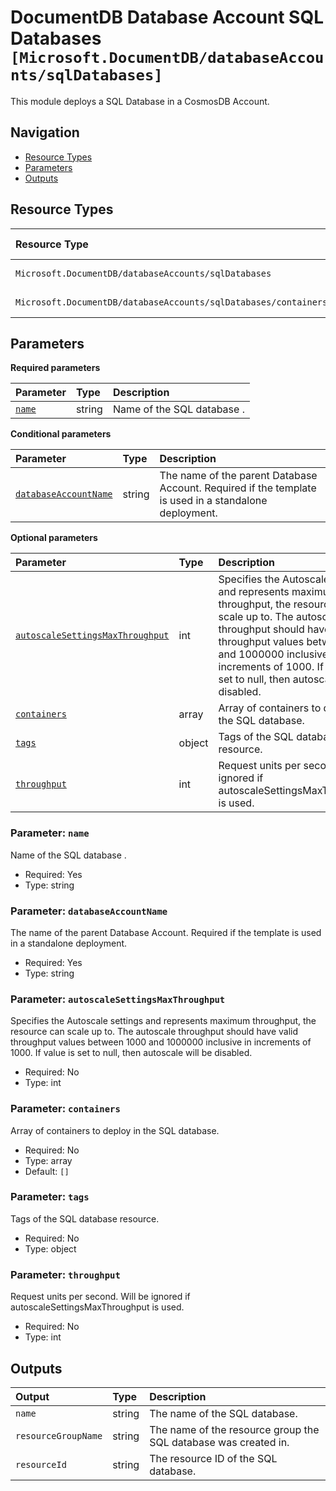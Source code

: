 # DocumentDB Database Account SQL Databases `[Microsoft.DocumentDB/databaseAccounts/sqlDatabases]`

This module deploys a SQL Database in a CosmosDB Account.

## Navigation

- [Resource Types](#Resource-Types)
- [Parameters](#Parameters)
- [Outputs](#Outputs)

## Resource Types

| Resource Type | API Version |
| :-- | :-- |
| `Microsoft.DocumentDB/databaseAccounts/sqlDatabases` | [2023-04-15](https://learn.microsoft.com/en-us/azure/templates/Microsoft.DocumentDB/2023-04-15/databaseAccounts/sqlDatabases) |
| `Microsoft.DocumentDB/databaseAccounts/sqlDatabases/containers` | [2023-04-15](https://learn.microsoft.com/en-us/azure/templates/Microsoft.DocumentDB/2023-04-15/databaseAccounts/sqlDatabases/containers) |

## Parameters

**Required parameters**

| Parameter | Type | Description |
| :-- | :-- | :-- |
| [`name`](#parameter-name) | string | Name of the SQL database . |

**Conditional parameters**

| Parameter | Type | Description |
| :-- | :-- | :-- |
| [`databaseAccountName`](#parameter-databaseaccountname) | string | The name of the parent Database Account. Required if the template is used in a standalone deployment. |

**Optional parameters**

| Parameter | Type | Description |
| :-- | :-- | :-- |
| [`autoscaleSettingsMaxThroughput`](#parameter-autoscalesettingsmaxthroughput) | int | Specifies the Autoscale settings and represents maximum throughput, the resource can scale up to.  The autoscale throughput should have valid throughput values between 1000 and 1000000 inclusive in increments of 1000. If value is set to null, then autoscale will be disabled. |
| [`containers`](#parameter-containers) | array | Array of containers to deploy in the SQL database. |
| [`tags`](#parameter-tags) | object | Tags of the SQL database resource. |
| [`throughput`](#parameter-throughput) | int | Request units per second. Will be ignored if autoscaleSettingsMaxThroughput is used. |

### Parameter: `name`

Name of the SQL database .

- Required: Yes
- Type: string

### Parameter: `databaseAccountName`

The name of the parent Database Account. Required if the template is used in a standalone deployment.

- Required: Yes
- Type: string

### Parameter: `autoscaleSettingsMaxThroughput`

Specifies the Autoscale settings and represents maximum throughput, the resource can scale up to.  The autoscale throughput should have valid throughput values between 1000 and 1000000 inclusive in increments of 1000. If value is set to null, then autoscale will be disabled.

- Required: No
- Type: int

### Parameter: `containers`

Array of containers to deploy in the SQL database.

- Required: No
- Type: array
- Default: `[]`

### Parameter: `tags`

Tags of the SQL database resource.

- Required: No
- Type: object

### Parameter: `throughput`

Request units per second. Will be ignored if autoscaleSettingsMaxThroughput is used.

- Required: No
- Type: int

## Outputs

| Output | Type | Description |
| :-- | :-- | :-- |
| `name` | string | The name of the SQL database. |
| `resourceGroupName` | string | The name of the resource group the SQL database was created in. |
| `resourceId` | string | The resource ID of the SQL database. |
